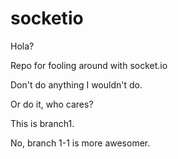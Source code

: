 # socketio
Hola?

Repo for fooling around with socket.io

Don't do anything I wouldn't do.

Or do it, who cares?


This is branch1.

No, branch 1-1 is more awesomer.
